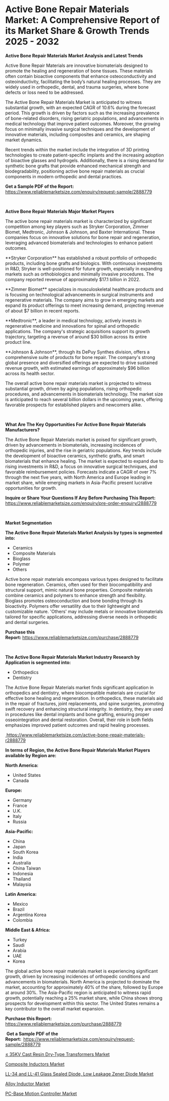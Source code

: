 <p><h1>Active Bone Repair Materials Market: A Comprehensive Report of its Market Share & Growth Trends 2025 - 2032</h1></p><p><strong>Active Bone Repair Materials Market Analysis and Latest Trends</strong></p>
<p><p>Active Bone Repair Materials are innovative biomaterials designed to promote the healing and regeneration of bone tissues. These materials often contain bioactive components that enhance osteoconductivity and osteoinductivity, facilitating the body’s natural healing processes. They are widely used in orthopedic, dental, and trauma surgeries, where bone defects or loss need to be addressed.</p><p>The Active Bone Repair Materials Market is anticipated to witness substantial growth, with an expected CAGR of 10.6% during the forecast period. This growth is driven by factors such as the increasing prevalence of bone-related disorders, rising geriatric populations, and advancements in medical technology that improve patient outcomes. Moreover, the growing focus on minimally invasive surgical techniques and the development of innovative materials, including composites and ceramics, are shaping market dynamics.</p><p>Recent trends within the market include the integration of 3D printing technologies to create patient-specific implants and the increasing adoption of bioactive glasses and hydrogels. Additionally, there is a rising demand for synthetic bone grafts that provide enhanced mechanical strength and biodegradability, positioning active bone repair materials as crucial components in modern orthopedic and dental practices.</p></p>
<p><strong>Get a Sample PDF of the Report:&nbsp;</strong> <a href="https://www.reliablemarketsize.com/enquiry/request-sample/2888779?utm_campaign=1895&utm_medium=2&utm_source=Github&utm_content=ia&utm_term=14032025&utm_id=active-bone-repair-materials">https://www.reliablemarketsize.com/enquiry/request-sample/2888779</a></p>
<p>&nbsp;</p>
<p><strong>Active Bone Repair Materials Major Market Players</strong></p>
<p><p>The active bone repair materials market is characterized by significant competition among key players such as Stryker Corporation, Zimmer Biomet, Medtronic, Johnson & Johnson, and Baxter International. These companies focus on innovative solutions for bone repair and regeneration, leveraging advanced biomaterials and technologies to enhance patient outcomes.</p><p>**Stryker Corporation** has established a robust portfolio of orthopedic products, including bone grafts and biologics. With continuous investments in R&D, Stryker is well-positioned for future growth, especially in expanding markets such as orthobiologics and minimally invasive procedures. The company reported revenue of approximately $17.1 billion in 2022.</p><p>**Zimmer Biomet** specializes in musculoskeletal healthcare products and is focusing on technological advancements in surgical instruments and regenerative materials. The company aims to grow in emerging markets and expand its product offerings to meet increasing demand, projecting revenue of about $7 billion in recent reports.</p><p>**Medtronic**, a leader in medical technology, actively invests in regenerative medicine and innovations for spinal and orthopedic applications. The company's strategic acquisitions support its growth trajectory, targeting a revenue of around $30 billion across its entire product line.</p><p>**Johnson & Johnson**, through its DePuy Synthes division, offers a comprehensive suite of products for bone repair. The company's strong global presence and diversified offerings are expected to drive sustained revenue growth, with estimated earnings of approximately $96 billion across its health sector.</p><p>The overall active bone repair materials market is projected to witness substantial growth, driven by aging populations, rising orthopedic procedures, and advancements in biomaterials technology. The market size is anticipated to reach several billion dollars in the upcoming years, offering favorable prospects for established players and newcomers alike.</p></p>
<p>&nbsp;</p>
<p><strong>What Are The Key Opportunities For Active Bone Repair Materials Manufacturers?</strong></p>
<p><p>The Active Bone Repair Materials market is poised for significant growth, driven by advancements in biomaterials, increasing incidences of orthopedic injuries, and the rise in geriatric populations. Key trends include the development of bioactive ceramics, synthetic grafts, and smart biomaterials that enhance healing. The market is expected to expand due to rising investments in R&D, a focus on innovative surgical techniques, and favorable reimbursement policies. Forecasts indicate a CAGR of over 7% through the next five years, with North America and Europe leading in market share, while emerging markets in Asia-Pacific present lucrative opportunities for growth.</p></p>
<p><strong>Inquire or Share Your Questions If Any Before Purchasing This Report:</strong> <a href="https://www.reliablemarketsize.com/enquiry/pre-order-enquiry/2888779?utm_campaign=1895&utm_medium=2&utm_source=Github&utm_content=ia&utm_term=14032025&utm_id=active-bone-repair-materials">https://www.reliablemarketsize.com/enquiry/pre-order-enquiry/2888779</a></p>
<p>&nbsp;</p>
<p><strong>Market Segmentation</strong></p>
<p><strong>The Active Bone Repair Materials Market Analysis by types is segmented into:</strong></p>
<p><ul><li>Ceramics</li><li>Composite Materials</li><li>Bioglass</li><li>Polymer</li><li>Others</li></ul></p>
<p><p>Active bone repair materials encompass various types designed to facilitate bone regeneration. Ceramics, often used for their biocompatibility and structural support, mimic natural bone properties. Composite materials combine ceramics and polymers to enhance strength and flexibility. Bioglass promotes osteoconduction and bone bonding through its bioactivity. Polymers offer versatility due to their lightweight and customizable nature. 'Others' may include metals or innovative biomaterials tailored for specific applications, addressing diverse needs in orthopedic and dental surgeries.</p></p>
<p><strong>Purchase this Report:&nbsp;</strong><a href="https://www.reliablemarketsize.com/purchase/2888779?utm_campaign=1895&utm_medium=2&utm_source=Github&utm_content=ia&utm_term=14032025&utm_id=active-bone-repair-materials">https://www.reliablemarketsize.com/purchase/2888779</a></p>
<p>&nbsp;</p>
<p><strong>The Active Bone Repair Materials Market Industry Research by Application is segmented into:</strong></p>
<p><ul><li>Orthopedics</li><li>Dentistry</li></ul></p>
<p><p>The Active Bone Repair Materials market finds significant application in orthopedics and dentistry, where biocompatible materials are crucial for effective bone healing and regeneration. In orthopedics, these materials aid in the repair of fractures, joint replacements, and spine surgeries, promoting swift recovery and enhancing structural integrity. In dentistry, they are used in procedures like dental implants and bone grafting, ensuring proper osseointegration and dental restoration. Overall, their role in both fields emphasizes improved patient outcomes and rapid healing processes.</p></p>
<p><a href="https://www.reliablemarketsize.com/active-bone-repair-materials-r2888779?utm_campaign=1895&utm_medium=2&utm_source=Github&utm_content=ia&utm_term=14032025&utm_id=active-bone-repair-materials">&nbsp;https://www.reliablemarketsize.com/active-bone-repair-materials-r2888779</a></p>
<p><strong>In terms of Region, the Active Bone Repair Materials Market Players available by Region are:</strong></p>
<p>
    <p> <strong> North America: </strong>
        <ul>
            <li>United States</li>
            <li>Canada</li>
        </ul>
        </p> 
    <p> <strong> Europe: </strong>
        <ul>
            <li>Germany</li>
            <li>France</li>
            <li>U.K.</li>
            <li>Italy</li>
            <li>Russia</li>
        </ul>
        </p> 
    <p> <strong> Asia-Pacific: </strong>
        <ul>
            <li>China</li>
            <li>Japan</li>
            <li>South Korea</li>
            <li>India</li>
            <li>Australia</li>
            <li>China Taiwan</li>
            <li>Indonesia</li>
            <li>Thailand</li>
            <li>Malaysia</li>
        </ul>
        </p> 
    <p> <strong> Latin America: </strong>
        <ul>
            <li>Mexico</li>
            <li>Brazil</li>
            <li>Argentina Korea</li>
            <li>Colombia</li>
        </ul>
        </p> 
    <p> <strong> Middle East & Africa: </strong>
        <ul>
            <li>Turkey</li>
            <li>Saudi</li>
            <li>Arabia</li>
            <li>UAE</li>
            <li>Korea</li>
        </ul>
    </p>
    </p>
<p><p>The global active bone repair materials market is experiencing significant growth, driven by increasing incidences of orthopedic conditions and advancements in biomaterials. North America is projected to dominate the market, accounting for approximately 40% of the share, followed by Europe at around 30%. The Asia-Pacific region is anticipated to witness rapid growth, potentially reaching a 25% market share, while China shows strong prospects for development within this sector. The United States remains a key contributor to the overall market expansion.</p></p>
<p><strong>Purchase this Report: </strong><a href="https://www.reliablemarketsize.com/purchase/2888779?utm_campaign=1895&utm_medium=2&utm_source=Github&utm_content=ia&utm_term=14032025&utm_id=active-bone-repair-materials">https://www.reliablemarketsize.com/purchase/2888779</a></p>
<p>&nbsp;<strong>Get a Sample PDF of the Report:&nbsp;&nbsp;</strong><a href="https://www.reliablemarketsize.com/enquiry/request-sample/2888779?utm_campaign=1895&utm_medium=2&utm_source=Github&utm_content=ia&utm_term=14032025&utm_id=active-bone-repair-materials">https://www.reliablemarketsize.com/enquiry/request-sample/2888779</a></p>
<p><strong></strong></p>
<p><p><a href="https://github.com/donnypolan/Market-Research-Report-List-1/blob/main/35kv-cast-resin-dry-type-transformers-market.md?utm_campaign=1895&utm_medium=2&utm_source=Github&utm_content=ia&utm_term=14032025&utm_id=active-bone-repair-materials">≤ 35KV Cast Resin Dry-Type Transformers Market</a></p><p><a href="https://github.com/salkidtodo/Market-Research-Report-List-1/blob/main/composite-inductors-market.md?utm_campaign=1895&utm_medium=2&utm_source=Github&utm_content=ia&utm_term=14032025&utm_id=active-bone-repair-materials">Composite Inductors Market</a></p><p><a href="https://github.com/buluckcapps2/Market-Research-Report-List-1/blob/main/ll-34-and-ll-41-glass-sealed-diode-low-leakage-zener-diode-market.md?utm_campaign=1895&utm_medium=2&utm_source=Github&utm_content=ia&utm_term=14032025&utm_id=active-bone-repair-materials">LL-34 and LL-41 Glass Sealed Diode, Low Leakage Zener Diode Market</a></p><p><a href="https://github.com/floengsubb/Market-Research-Report-List-1/blob/main/alloy-inductor-market.md?utm_campaign=1895&utm_medium=2&utm_source=Github&utm_content=ia&utm_term=14032025&utm_id=active-bone-repair-materials">Alloy Inductor Market</a></p><p><a href="https://github.com/eleussabra/Market-Research-Report-List-1/blob/main/pc-base-motion-controller-market.md?utm_campaign=1895&utm_medium=2&utm_source=Github&utm_content=ia&utm_term=14032025&utm_id=active-bone-repair-materials">PC-Base Motion Controller Market</a></p></p>